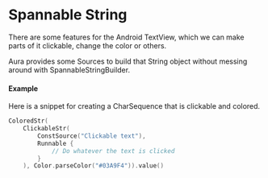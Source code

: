 # Spannable String 
There are some features for the Android TextView, which we can make parts of it clickable, change the color or others.

Aura provides some Sources to build that String object without messing around with SpannableStringBuilder. 

#### Example
Here is a snippet for creating a CharSequence that is clickable and colored.  
```kotlin
ColoredStr(
    ClickableStr(
        ConstSource("Clickable text"),
        Runnable {
            // Do whatever the text is clicked
        }
    ), Color.parseColor("#03A9F4")).value()
```





